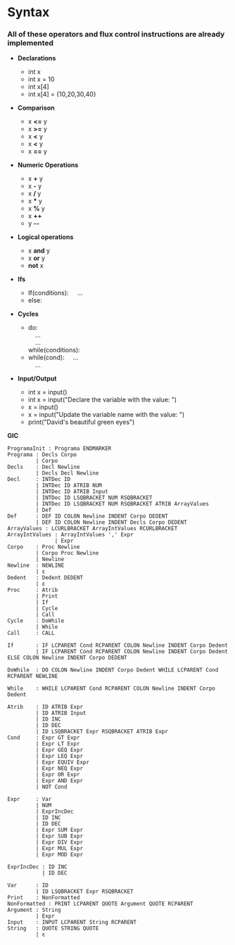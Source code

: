 
# Syntax
### All of these operators and flux control instructions are already implemented

* **Declarations**
    * int x
    * int x = 10
    * int x[4]
    * int x[4] = {10,20,30,40}

* **Comparison**  
    * x **<=** y
    * x **>=** y
    * x **<** y
    * x **<** y
    * x **==** y

* **Numeric Operations**  
    * x **+** y
    * x **-** y
    * x **/** y
    * x **\*** y
    * x **%** y
    * x **++**
    * y **--**
* **Logical operations**
    * x **and** y 
    * x **or** y
    * **not** x
* **Ifs**
    * If(conditions):
    &nbsp;&nbsp;&nbsp; ...  
    * else:

* **Cycles**
    * do:  
    &nbsp;&nbsp;&nbsp; ...  
    &nbsp;&nbsp;&nbsp; ...  
    while(conditions):
    * while(cond):
    &nbsp;&nbsp;&nbsp; ...  
    &nbsp;&nbsp;&nbsp; ...  

* **Input/Output**
    * int x = input()
    * int x = input("Declare the variable with the value: ")
    * x = input()
    * x = input("Update the variable name with the value: ")
    * print("David's beautiful green eyes") 

**GIC**
```
ProgramaInit : Programa ENDMARKER
Programa : Decls Corpo
         | Corpo
Decls    : Decl Newline
         | Decls Decl Newline
Decl     : INTDec ID
         | INTDec ID ATRIB NUM
         | INTDec ID ATRIB Input 
         | INTDec ID LSQBRACKET NUM RSQBRACKET
         | INTDec ID LSQBRACKET NUM RSQBRACKET ATRIB ArrayValues
         | Def
Def      : DEF ID COLON Newline INDENT Corpo DEDENT
         | DEF ID COLON Newline INDENT Decls Corpo DEDENT
ArrayValues : LCURLBRACKET ArrayIntValues RCURLBRACKET
ArrayIntValues : ArrayIntValues ',' Expr
               | Expr
Corpo    : Proc Newline
         | Corpo Proc Newline
         | Newline
Newline  : NEWLINE
         | ε
Dedent   : Dedent DEDENT
         | ε
Proc     : Atrib
         | Print
         | If
         | Cycle
         | Call
Cycle    : DoWhile
         | While
Call     : CALL

If       : IF LCPARENT Cond RCPARENT COLON Newline INDENT Corpo Dedent
         | IF LCPARENT Cond RCPARENT COLON Newline INDENT Corpo Dedent ELSE COLON Newline INDENT Corpo DEDENT

DoWhile  : DO COLON Newline INDENT Corpo Dedent WHILE LCPARENT Cond RCPARENT NEWLINE

While    : WHILE LCPARENT Cond RCPARENT COLON Newline INDENT Corpo Dedent

Atrib    : ID ATRIB Expr
         | ID ATRIB Input
         | ID INC
         | ID DEC
         | ID LSQBRACKET Expr RSQBRACKET ATRIB Expr
Cond     : Expr GT Expr 
         | Expr LT Expr
         | Expr GEQ Expr
         | Expr LEQ Expr
         | Expr EQUIV Expr
         | Expr NEQ Expr
         | Expr OR Expr
         | Expr AND Expr
         | NOT Cond

Expr     : Var                
         | NUM
         | ExprIncDec         
         | ID INC             
         | ID DEC             
         | Expr SUM Expr      
         | Expr SUB Expr      
         | Expr DIV Expr      
         | Expr MUL Expr      
         | Expr MOD Expr      

ExprIncDec : ID INC
           | ID DEC

Var      : ID
         | ID LSQBRACKET Expr RSQBRACKET
Print    : NonFormatted
NonFormatted : PRINT LCPARENT QUOTE Argument QUOTE RCPARENT
Argument : String
         | Expr
Input    : INPUT LCPARENT String RCPARENT
String   : QUOTE STRING QUOTE
         | ε

```
